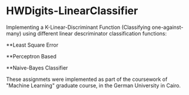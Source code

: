 # HWDigits-LinearClassifier
Implementing a K-Linear-Discriminant Function (Classifying one-against-many) using different linear descriminator classification functions:

**Least Square Error 

**Perceptron Based

**Naive-Bayes Classifier


These assignmets were implemented as part of the coursework of "Machine Learning" graduate course, in the German University in Cairo.
